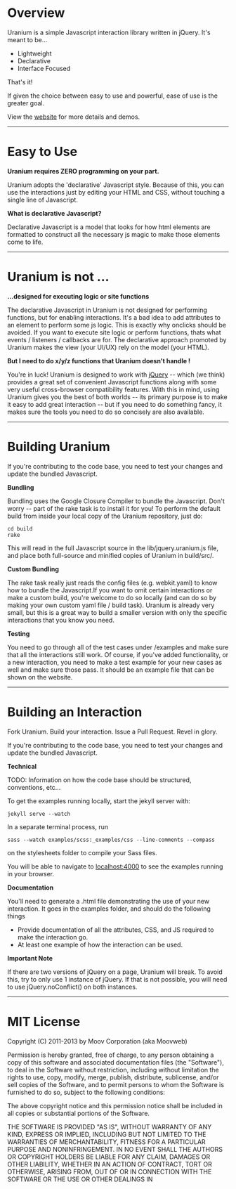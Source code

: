 # Overview

Uranium is a simple Javascript interaction library written in jQuery. It's meant to be...

-  Lightweight
-  Declarative
-  Interface Focused

That's it!

If given the choice between easy to use and powerful, ease of use is the greater goal. 

View the [website](http://uranium.io/) for more details and demos.


---

# Easy to Use

**Uranium requires ZERO programming on your part.**

Uranium adopts the 'declarative' Javascript style. Because of this, you can use the interactions just by editing your HTML and CSS, without touching a single line of Javascript.

**What is declarative Javascript?**

Declarative Javascript is a model that looks for how html elements are formatted to construct all the necessary js magic to make those elements come to life. 

---


# Uranium is not ...

**...designed for executing logic or site functions**

The declarative Javascript in Uranium is not designed for performing functions, but for enabling interactions. It's a bad idea to add attributes to an element to perform some js logic. This is exactly why onclicks should be avoided. If you want to execute site logic or perform functions, thats what events / listeners / callbacks are for. The declarative approach promoted by Uranium makes the view (your UI/UX) rely on the model (your HTML). 

**But I need to do x/y/z functions that Uranium doesn't handle !**

You're in luck! Uranium is designed to work with [jQuery](http://www.jquery.com) -- which (we think) provides a great set of convenient Javascript functions along with some very useful cross-browser compatibility features. With this in mind, using Uranium gives you the best of both worlds -- its primary purpose is to make it easy to add great interaction -- but if you need to do something fancy, it makes sure the tools you need to do so concisely are also available.


---

# Building Uranium

If you're contributing to the code base, you need to test your changes and update the bundled Javascript.

**Bundling**

Bundling uses the Google Closure Compiler to bundle the Javascript. Don't worry -- part of the rake task is to install it for you! To perform the default build from inside your local copy of the Uranium repository, just do:

    cd build
    rake

This will read in the full Javascript source in the lib/jquery.uranium.js file, and place both full-source and minified copies of Uranium in build/src/.

**Custom Bundling**

The rake task really just reads the config files (e.g. webkit.yaml) to know how to bundle the Javascript.If you want to omit certain interactions or make a custom build, you're welcome to do so locally (and can do so by making your own custom yaml file / build task). Uranium is already very small, but this is a great way to build a smaller version with only the specific interactions that you know you need.

**Testing**

You need to go through all of the test cases under /examples and make sure that all the interactions still work. Of course, if you've added functionality, or a new interaction, you need to make a test example for your new cases as well and make sure those pass. It should be an example file that can be shown on the website.

---

# Building an Interaction

Fork Uranium. Build your interaction. Issue a Pull Request. Revel in glory.

If you're contributing to the code base, you need to test your changes and update the bundled Javascript.

**Technical**

TODO: Information on how the code base should be structured, conventions, etc...

To get the examples running locally, start the jekyll server with:

`jekyll serve --watch`

In a separate terminal process, run  

`sass --watch examples/scss:_examples/css --line-comments --compass`

on the stylesheets folder to compile your Sass files.

You will be able to navigate to [localhost:4000](localhost:4000) to see the examples running in your browser.

**Documentation**

You'll need to generate a .html file demonstrating the use of your new interaction. It goes in the examples folder, and should do the following things

* Provide documentation of all the attributes, CSS, and JS required to make the interaction go.
* At least one example of how the interaction can be used.

**Important Note**

If there are two versions of jQuery on a page, Uranium will break.  To avoid this, try to only use 1 instance of jQuery. If that is not possible, you will need to use jQuery.noConflict() on both instances.

---

# MIT License

Copyright (C) 2011-2013 by Moov Corporation (aka Moovweb)

Permission is hereby granted, free of charge, to any person obtaining a copy of this software and associated documentation files (the "Software"), to deal in the Software without restriction, including without limitation the rights to use, copy, modify, merge, publish, distribute, sublicense, and/or sell copies of the Software, and to permit persons to whom the Software is furnished to do so, subject to the following conditions:

The above copyright notice and this permission notice shall be included in all copies or substantial portions of the Software.

THE SOFTWARE IS PROVIDED "AS IS", WITHOUT WARRANTY OF ANY KIND, EXPRESS OR IMPLIED, INCLUDING BUT NOT LIMITED TO THE WARRANTIES OF MERCHANTABILITY, FITNESS FOR A PARTICULAR PURPOSE AND NONINFRINGEMENT. IN NO EVENT SHALL THE AUTHORS OR COPYRIGHT HOLDERS BE LIABLE FOR ANY CLAIM, DAMAGES OR OTHER LIABILITY, WHETHER IN AN ACTION OF CONTRACT, TORT OR OTHERWISE, ARISING FROM, OUT OF OR IN CONNECTION WITH THE SOFTWARE OR THE USE OR OTHER DEALINGS IN

